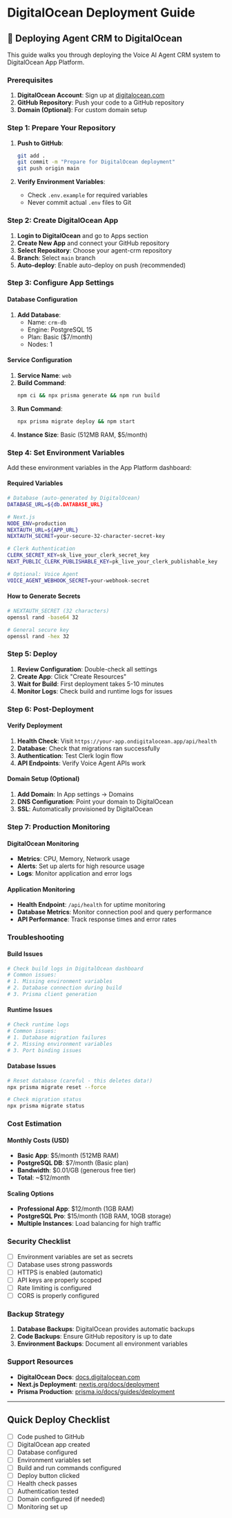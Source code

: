 # DigitalOcean Deployment Guide

## 🚀 Deploying Agent CRM to DigitalOcean

This guide walks you through deploying the Voice AI Agent CRM system to DigitalOcean App Platform.

### Prerequisites

1. **DigitalOcean Account**: Sign up at [digitalocean.com](https://digitalocean.com)
2. **GitHub Repository**: Push your code to a GitHub repository
3. **Domain (Optional)**: For custom domain setup

### Step 1: Prepare Your Repository

1. **Push to GitHub**:
   ```bash
   git add .
   git commit -m "Prepare for DigitalOcean deployment"
   git push origin main
   ```

2. **Verify Environment Variables**: 
   - Check `.env.example` for required variables
   - Never commit actual `.env` files to Git

### Step 2: Create DigitalOcean App

1. **Login to DigitalOcean** and go to Apps section
2. **Create New App** and connect your GitHub repository
3. **Select Repository**: Choose your agent-crm repository
4. **Branch**: Select `main` branch
5. **Auto-deploy**: Enable auto-deploy on push (recommended)

### Step 3: Configure App Settings

#### Database Configuration
1. **Add Database**: 
   - Name: `crm-db`
   - Engine: PostgreSQL 15
   - Plan: Basic ($7/month)
   - Nodes: 1

#### Service Configuration
1. **Service Name**: `web`
2. **Build Command**: 
   ```bash
   npm ci && npx prisma generate && npm run build
   ```
3. **Run Command**:
   ```bash
   npx prisma migrate deploy && npm start
   ```
4. **Instance Size**: Basic (512MB RAM, $5/month)

### Step 4: Set Environment Variables

Add these environment variables in the App Platform dashboard:

#### Required Variables
```bash
# Database (auto-generated by DigitalOcean)
DATABASE_URL=${db.DATABASE_URL}

# Next.js
NODE_ENV=production
NEXTAUTH_URL=${APP_URL}
NEXTAUTH_SECRET=your-secure-32-character-secret-key

# Clerk Authentication
CLERK_SECRET_KEY=sk_live_your_clerk_secret_key
NEXT_PUBLIC_CLERK_PUBLISHABLE_KEY=pk_live_your_clerk_publishable_key

# Optional: Voice Agent
VOICE_AGENT_WEBHOOK_SECRET=your-webhook-secret
```

#### How to Generate Secrets
```bash
# NEXTAUTH_SECRET (32 characters)
openssl rand -base64 32

# General secure key
openssl rand -hex 32
```

### Step 5: Deploy

1. **Review Configuration**: Double-check all settings
2. **Create App**: Click "Create Resources"
3. **Wait for Build**: First deployment takes 5-10 minutes
4. **Monitor Logs**: Check build and runtime logs for issues

### Step 6: Post-Deployment

#### Verify Deployment
1. **Health Check**: Visit `https://your-app.ondigitalocean.app/api/health`
2. **Database**: Check that migrations ran successfully
3. **Authentication**: Test Clerk login flow
4. **API Endpoints**: Verify Voice Agent APIs work

#### Domain Setup (Optional)
1. **Add Domain**: In App settings → Domains
2. **DNS Configuration**: Point your domain to DigitalOcean
3. **SSL**: Automatically provisioned by DigitalOcean

### Step 7: Production Monitoring

#### DigitalOcean Monitoring
- **Metrics**: CPU, Memory, Network usage
- **Alerts**: Set up alerts for high resource usage
- **Logs**: Monitor application and error logs

#### Application Monitoring
- **Health Endpoint**: `/api/health` for uptime monitoring
- **Database Metrics**: Monitor connection pool and query performance
- **API Performance**: Track response times and error rates

### Troubleshooting

#### Build Issues
```bash
# Check build logs in DigitalOcean dashboard
# Common issues:
# 1. Missing environment variables
# 2. Database connection during build
# 3. Prisma client generation
```

#### Runtime Issues
```bash
# Check runtime logs
# Common issues:
# 1. Database migration failures
# 2. Missing environment variables
# 3. Port binding issues
```

#### Database Issues
```bash
# Reset database (careful - this deletes data!)
npx prisma migrate reset --force

# Check migration status
npx prisma migrate status
```

### Cost Estimation

#### Monthly Costs (USD)
- **Basic App**: $5/month (512MB RAM)
- **PostgreSQL DB**: $7/month (Basic plan)
- **Bandwidth**: $0.01/GB (generous free tier)
- **Total**: ~$12/month

#### Scaling Options
- **Professional App**: $12/month (1GB RAM)
- **PostgreSQL Pro**: $15/month (1GB RAM, 10GB storage)
- **Multiple Instances**: Load balancing for high traffic

### Security Checklist

- [ ] Environment variables are set as secrets
- [ ] Database uses strong passwords
- [ ] HTTPS is enabled (automatic)
- [ ] API keys are properly scoped
- [ ] Rate limiting is configured
- [ ] CORS is properly configured

### Backup Strategy

1. **Database Backups**: DigitalOcean provides automatic backups
2. **Code Backups**: Ensure GitHub repository is up to date
3. **Environment Backups**: Document all environment variables

### Support Resources

- **DigitalOcean Docs**: [docs.digitalocean.com](https://docs.digitalocean.com)
- **Next.js Deployment**: [nextjs.org/docs/deployment](https://nextjs.org/docs/deployment)
- **Prisma Production**: [prisma.io/docs/guides/deployment](https://prisma.io/docs/guides/deployment)

---

## Quick Deploy Checklist

- [ ] Code pushed to GitHub
- [ ] DigitalOcean app created
- [ ] Database configured
- [ ] Environment variables set
- [ ] Build and run commands configured
- [ ] Deploy button clicked
- [ ] Health check passes
- [ ] Authentication tested
- [ ] Domain configured (if needed)
- [ ] Monitoring set up